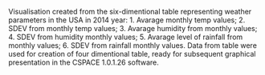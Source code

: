Visualisation created from the six-dimentional table representing weather parameters in the USA in 2014 year: 1. Avarage monthly temp values; 2. SDEV from monthly temp values; 3. Avarage humidity from monthly values; 4. SDEV from humidity monthly values; 5. Avarage level of rainfall from monthly values; 6. SDEV from rainfall monthly values. Data from table were used for creation of four dimentional table, ready for subsequent graphical presentation in the CSPACE 1.0.1.26 software.
